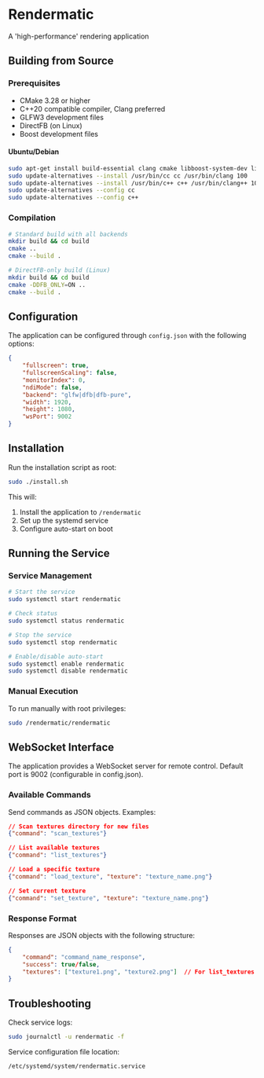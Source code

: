 # Rendermatic

A 'high-performance' rendering application

## Building from Source

### Prerequisites

- CMake 3.28 or higher
- C++20 compatible compiler, Clang preferred
- GLFW3 development files
- DirectFB (on Linux)
- Boost development files

#### Ubuntu/Debian
```bash
sudo apt-get install build-essential clang cmake libboost-system-dev libglfw3-dev libdirectfb-dev pkg-config
sudo update-alternatives --install /usr/bin/cc cc /usr/bin/clang 100
sudo update-alternatives --install /usr/bin/c++ c++ /usr/bin/clang++ 100
sudo update-alternatives --config cc
sudo update-alternatives --config c++
```

### Compilation

```bash
# Standard build with all backends
mkdir build && cd build
cmake ..
cmake --build .

# DirectFB-only build (Linux)
mkdir build && cd build
cmake -DDFB_ONLY=ON ..
cmake --build .
```

## Configuration

The application can be configured through `config.json` with the following options:

```json
{
    "fullscreen": true,
    "fullscreenScaling": false,
    "monitorIndex": 0,
    "ndiMode": false,
    "backend": "glfw|dfb|dfb-pure",
    "width": 1920,
    "height": 1080,
    "wsPort": 9002
}
```

## Installation

Run the installation script as root:

```bash
sudo ./install.sh
```

This will:
1. Install the application to `/rendermatic`
2. Set up the systemd service
3. Configure auto-start on boot

## Running the Service

### Service Management
```bash
# Start the service
sudo systemctl start rendermatic

# Check status
sudo systemctl status rendermatic

# Stop the service
sudo systemctl stop rendermatic

# Enable/disable auto-start
sudo systemctl enable rendermatic
sudo systemctl disable rendermatic
```

### Manual Execution

To run manually with root privileges:

```bash
sudo /rendermatic/rendermatic
```

## WebSocket Interface

The application provides a WebSocket server for remote control. Default port is 9002 (configurable in config.json).

### Available Commands

Send commands as JSON objects. Examples:

```json
// Scan textures directory for new files
{"command": "scan_textures"}

// List available textures
{"command": "list_textures"}

// Load a specific texture
{"command": "load_texture", "texture": "texture_name.png"}

// Set current texture
{"command": "set_texture", "texture": "texture_name.png"}
```

### Response Format

Responses are JSON objects with the following structure:

```json
{
    "command": "command_name_response",
    "success": true/false,
    "textures": ["texture1.png", "texture2.png"]  // For list_textures and scan_textures
}
```

## Troubleshooting

Check service logs:
```bash
sudo journalctl -u rendermatic -f
```

Service configuration file location:
```bash
/etc/systemd/system/rendermatic.service
```
